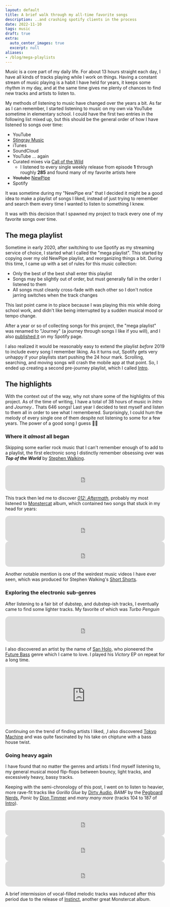 ```yaml
---
layout: default
title: A brief walk through my all-time favorite songs
description: ..and crashing spotify clients in the process
date: 2022-11-10
tags: music
draft: true
extra:
  auto_center_images: true
  excerpt: null
aliases:
- /blog/mega-playlists
---
```


Music is a core part of my daily life. For about 13 hours straight each day, I have all kinds of tracks playing while I work on things. Having a constant stream of music playing is a habit I have held for years, it keeps some rhythm in my day, and at the same time gives me plenty of chances to find new tracks and artists to listen to.

My methods of listening to music have changed over the years a bit. As far as I can remember, I started listening to music on my own via YouTube sometime in elementary school. I could have the first two entries in the following list mixed up, but this should be the general order of how I have listened to songs over time:

- YouTube
- [Stingray Music](https://en.wikipedia.org/wiki/Stingray_Music)
- iTunes
- SoundCloud
- YouTube ... again
- Curated mixes via [Call of the Wild](https://www.monstercat.com/call-of-the-wild)
  - I listened to every single weekly release from episode **1** through roughly **285** and found many of my favorite artists here
- ~~Youtube~~ [NewPipe](https://newpipe.net/)
- Spotify

It was sometime during my "NewPipe era" that I decided it might be a good idea to make a playlist of songs I liked, instead of just trying to remember and search them every time I wanted to listen to something I knew.

It was with this decision that I spawned my project to track every one of my favorite songs over time.

## The mega playlist

Sometime in early 2020, after switching to use Spotify as my streaming service of choice, I started what I called the "mega playlist". This started by copying over my old NewPipe playlist, and reorganizing things a bit. During this time, I came up with a set of rules for this music collection:

- Only the best of the best shall enter this playlist
- Songs may be slightly out of order, but must generally fall in the order I listened to them
- All songs must cleanly cross-fade with each other so I don't notice jarring switches when the track changes

This last point came in to place because I was playing this mix while doing school work, and didn't like being interrupted by a sudden musical mood or tempo change.

After a year or so of collecting songs for this project, the "mega playlist" was renamed to "Journey" (a journey through songs I like if you will), and I also [published it](https://open.spotify.com/playlist/3KoQ6Wqo6GexHLsRkEJB9u?si=ec9e54abfc70443d) on my Spotify page.

I also realized it would be reasonably easy to extend the playlist *before* 2019 to include every song I remember liking. As it turns out, Spotify gets very unhappy if your playlists start pushing the 24 hour mark. Scrolling, searching, and moving songs will crash the mobile app at that point. So, I ended up creating a second pre-journey playlist, which I called [Intro](https://open.spotify.com/playlist/4DknNpYMzmfJdiwRWklJlK?si=675a811e35654090).

## The highlights

With the context out of the way, why not share some of the highlights of this project. As of the time of writing, I have a total of 38 hours of music in *Intro* and *Journey*.. Thats 646 songs! Last year I decided to test myself and listen to them all in order to see what I remembered. Surprisingly, I could hum the melody of every single one of them despite not listening to some for a few years. The power of a good song I guess 🤷‍♂️

### Where it *almost* all began

Skipping some earlier rock music that I can't remember enough of to add to a playlist, the first electronic song I distinctly remember obsessing over was ***Top of the World*** by [Stephen Walking](https://open.spotify.com/artist/0FvgCHaMG7KL6M83yJuhmL).

<iframe style="border-radius:12px" src="https://open.spotify.com/embed/track/23MJSTyBjJBnthv83gmnEy?utm_source=generator" width="100%" height="80" frameBorder="0" allowfullscreen="" allow="autoplay; clipboard-write; encrypted-media; fullscreen; picture-in-picture"></iframe>

This track then led me to discover *[012: Aftermath](https://open.spotify.com/album/4iom89zyZI8s7ZgDmthiFx?si=LMnVVnC4QSa0usGLYuFczQ)*, probably my most listened to [Monstercat](https://www.monstercat.com/) album, which contained two songs that stuck in my head for years:

<iframe style="border-radius:12px" src="https://open.spotify.com/embed/track/7yW5kmVbaWVT3zKYFGcU2L?utm_source=generator" width="100%" height="80" frameBorder="0" allowfullscreen="" allow="autoplay; clipboard-write; encrypted-media; fullscreen; picture-in-picture"></iframe>
<br>
<iframe style="border-radius:12px" src="https://open.spotify.com/embed/track/2XsbGteXQCFYERLww9cwq7?utm_source=generator" width="100%" height="80" frameBorder="0" allowfullscreen="" allow="autoplay; clipboard-write; encrypted-media; fullscreen; picture-in-picture"></iframe>

Another notable mention is one of the weirdest music videos I have ever seen, which was produced for Stephen Walking's [Short Shorts](https://www.youtube.com/watch?v=-JNDliFODF4).

### Exploring the electronic sub-genres

After listening to a fair bit of dubstep, and dubstep-ish tracks, I eventually came to find some lighter tracks. My favorite of which was *Turbo Penguin*

<iframe style="border-radius:12px" src="https://open.spotify.com/embed/track/3cKpKxz7JOZsCf4C2rRB5K?utm_source=generator" width="100%" height="80" frameBorder="0" allowfullscreen="" allow="autoplay; clipboard-write; encrypted-media; fullscreen; picture-in-picture"></iframe>

I also discovered an artist by the name of [San Holo](https://en.wikipedia.org/wiki/San_Holo), who pioneered the [Future Bass](https://en.wikipedia.org/wiki/Future_bass) genre which I came to love. I played his *Victory* EP on repeat for a long time.

<iframe src="https://open.spotify.com/embed/album/4RxpFCkTTBNALA3njzCe4Y?utm_source=generator" width="100%" height="180" frameBorder="0" allowfullscreen="" allow="autoplay; clipboard-write; encrypted-media; fullscreen; picture-in-picture"></iframe>

Continuing on the trend of finding artists I liked, ,I also discovered [Tokyo Machine](https://open.spotify.com/artist/3bwENxqj9nhaAI3fsAwmv9?si=04zUDzfXTgyHsK5J1ZqkXg) and was quite fascinated by his take on chiptune with a bass house twist.

### Going heavy again

I have found that no matter the genres and artists I find myself listening to, my general musical mood flip-flops between bouncy, light tracks, and excessively heavy, bassy tracks. 

Keeping with the semi-chronology of this post, I went on to listen to heavier, more rave-fit tracks like *Gorilla Glue* by [Dirty Audio](https://open.spotify.com/artist/1WGex9YdmT4TZjmmMirZA8), *BAMF* by the [Pegboard Nerds](https://en.wikipedia.org/wiki/Pegboard_Nerds), *Panic* by [Dion Timmer](https://open.spotify.com/artist/06VibSJEr3GLxLBBZhRums) and *many many more* (tracks 104 to 187 of [Intro](https://open.spotify.com/playlist/4DknNpYMzmfJdiwRWklJlK?si=675a811e35654090)).

<iframe style="border-radius:12px" src="https://open.spotify.com/embed/track/1VyXn3bJyGczirLLCAywmD?utm_source=generator" width="100%" height="80" frameBorder="0" allowfullscreen="" allow="autoplay; clipboard-write; encrypted-media; fullscreen; picture-in-picture"></iframe>
<br>
<iframe style="border-radius:12px" src="https://open.spotify.com/embed/track/73nWSc3002fGRPrnFDev8x?utm_source=generator" width="100%" height="80" frameBorder="0" allowfullscreen="" allow="autoplay; clipboard-write; encrypted-media; fullscreen; picture-in-picture"></iframe>
<br>
<iframe style="border-radius:12px" src="https://open.spotify.com/embed/track/68RuKZzcIp8X3p7PgG6mbU?utm_source=generator" width="100%" height="80" frameBorder="0" allowfullscreen="" allow="autoplay; clipboard-write; encrypted-media; fullscreen; picture-in-picture"></iframe>

A brief intermission of vocal-filled melodic tracks was induced after this period due to the release of [Instinct](https://open.spotify.com/album/7qzURREdjo1w2mKBGGcDkZ?si=4hKGb9YAR1iFP3UBWzNsDg), another great Monstercat album.
